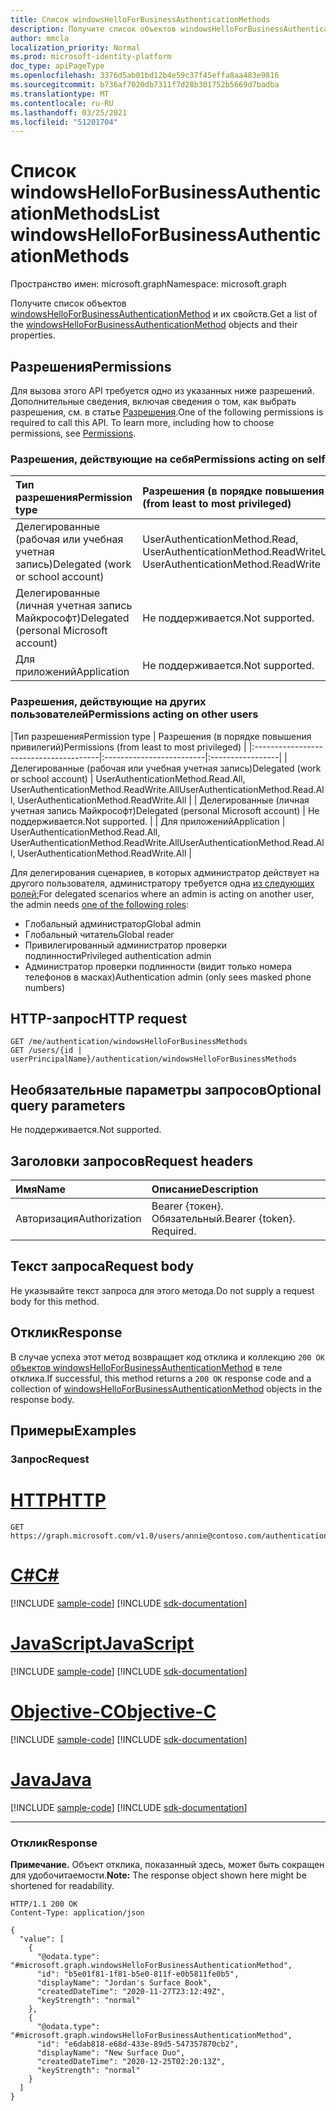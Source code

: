 ```yaml
---
title: Список windowsHelloForBusinessAuthenticationMethods
description: Получите список объектов windowsHelloForBusinessAuthenticationMethod и их свойств.
author: mmcla
localization_priority: Normal
ms.prod: microsoft-identity-platform
doc_type: apiPageType
ms.openlocfilehash: 3376d5ab01bd12b4e59c37f45effa8aa483e9816
ms.sourcegitcommit: b736af7020db7311f7d28b301752b5669d7badba
ms.translationtype: MT
ms.contentlocale: ru-RU
ms.lasthandoff: 03/25/2021
ms.locfileid: "51201704"
---
```

# <a name="list-windowshelloforbusinessauthenticationmethods"></a><span data-ttu-id="64c92-103">Список windowsHelloForBusinessAuthenticationMethods</span><span class="sxs-lookup"><span data-stu-id="64c92-103">List windowsHelloForBusinessAuthenticationMethods</span></span>
<span data-ttu-id="64c92-104">Пространство имен: microsoft.graph</span><span class="sxs-lookup"><span data-stu-id="64c92-104">Namespace: microsoft.graph</span></span>

<span data-ttu-id="64c92-105">Получите список объектов [windowsHelloForBusinessAuthenticationMethod](../resources/windowshelloforbusinessauthenticationmethod.md) и их свойств.</span><span class="sxs-lookup"><span data-stu-id="64c92-105">Get a list of the [windowsHelloForBusinessAuthenticationMethod](../resources/windowshelloforbusinessauthenticationmethod.md) objects and their properties.</span></span>

## <a name="permissions"></a><span data-ttu-id="64c92-106">Разрешения</span><span class="sxs-lookup"><span data-stu-id="64c92-106">Permissions</span></span>

<span data-ttu-id="64c92-p101">Для вызова этого API требуется одно из указанных ниже разрешений. Дополнительные сведения, включая сведения о том, как выбрать разрешения, см. в статье [Разрешения](/graph/permissions-reference).</span><span class="sxs-lookup"><span data-stu-id="64c92-p101">One of the following permissions is required to call this API. To learn more, including how to choose permissions, see [Permissions](/graph/permissions-reference).</span></span>

### <a name="permissions-acting-on-self"></a><span data-ttu-id="64c92-109">Разрешения, действующие на себя</span><span class="sxs-lookup"><span data-stu-id="64c92-109">Permissions acting on self</span></span>

|<span data-ttu-id="64c92-110">Тип разрешения</span><span class="sxs-lookup"><span data-stu-id="64c92-110">Permission type</span></span>      | <span data-ttu-id="64c92-111">Разрешения (в порядке повышения привилегий)</span><span class="sxs-lookup"><span data-stu-id="64c92-111">Permissions (from least to most privileged)</span></span>              |
|:---------------------------------------|:-------------------------|
| <span data-ttu-id="64c92-112">Делегированные (рабочая или учебная учетная запись)</span><span class="sxs-lookup"><span data-stu-id="64c92-112">Delegated (work or school account)</span></span>     | <span data-ttu-id="64c92-113">UserAuthenticationMethod.Read, UserAuthenticationMethod.ReadWrite</span><span class="sxs-lookup"><span data-stu-id="64c92-113">UserAuthenticationMethod.Read, UserAuthenticationMethod.ReadWrite</span></span> |
| <span data-ttu-id="64c92-114">Делегированные (личная учетная запись Майкрософт)</span><span class="sxs-lookup"><span data-stu-id="64c92-114">Delegated (personal Microsoft account)</span></span> | <span data-ttu-id="64c92-115">Не поддерживается.</span><span class="sxs-lookup"><span data-stu-id="64c92-115">Not supported.</span></span> |
| <span data-ttu-id="64c92-116">Для приложений</span><span class="sxs-lookup"><span data-stu-id="64c92-116">Application</span></span>                            | <span data-ttu-id="64c92-117">Не поддерживается.</span><span class="sxs-lookup"><span data-stu-id="64c92-117">Not supported.</span></span> |

### <a name="permissions-acting-on-other-users"></a><span data-ttu-id="64c92-118">Разрешения, действующие на других пользователей</span><span class="sxs-lookup"><span data-stu-id="64c92-118">Permissions acting on other users</span></span>

|<span data-ttu-id="64c92-119">Тип разрешения</span><span class="sxs-lookup"><span data-stu-id="64c92-119">Permission type</span></span>      | <span data-ttu-id="64c92-120">Разрешения (в порядке повышения привилегий)</span><span class="sxs-lookup"><span data-stu-id="64c92-120">Permissions (from least to most privileged)</span></span>              |
|:---------------------------------------|:-------------------------|:-----------------|
| <span data-ttu-id="64c92-121">Делегированные (рабочая или учебная учетная запись)</span><span class="sxs-lookup"><span data-stu-id="64c92-121">Delegated (work or school account)</span></span>     | <span data-ttu-id="64c92-122">UserAuthenticationMethod.Read.All, UserAuthenticationMethod.ReadWrite.All</span><span class="sxs-lookup"><span data-stu-id="64c92-122">UserAuthenticationMethod.Read.All, UserAuthenticationMethod.ReadWrite.All</span></span> |
| <span data-ttu-id="64c92-123">Делегированные (личная учетная запись Майкрософт)</span><span class="sxs-lookup"><span data-stu-id="64c92-123">Delegated (personal Microsoft account)</span></span> | <span data-ttu-id="64c92-124">Не поддерживается.</span><span class="sxs-lookup"><span data-stu-id="64c92-124">Not supported.</span></span> |
| <span data-ttu-id="64c92-125">Для приложений</span><span class="sxs-lookup"><span data-stu-id="64c92-125">Application</span></span>                            | <span data-ttu-id="64c92-126">UserAuthenticationMethod.Read.All, UserAuthenticationMethod.ReadWrite.All</span><span class="sxs-lookup"><span data-stu-id="64c92-126">UserAuthenticationMethod.Read.All, UserAuthenticationMethod.ReadWrite.All</span></span> |

<span data-ttu-id="64c92-127">Для делегирования сценариев, в которых администратор действует на другого пользователя, администратору требуется одна [из следующих ролей:](/azure/active-directory/users-groups-roles/directory-assign-admin-roles#available-roles)</span><span class="sxs-lookup"><span data-stu-id="64c92-127">For delegated scenarios where an admin is acting on another user, the admin needs [one of the following roles](/azure/active-directory/users-groups-roles/directory-assign-admin-roles#available-roles):</span></span>
* <span data-ttu-id="64c92-128">Глобальный администратор</span><span class="sxs-lookup"><span data-stu-id="64c92-128">Global admin</span></span>
* <span data-ttu-id="64c92-129">Глобальный читатель</span><span class="sxs-lookup"><span data-stu-id="64c92-129">Global reader</span></span>
* <span data-ttu-id="64c92-130">Привилегированный администратор проверки подлинности</span><span class="sxs-lookup"><span data-stu-id="64c92-130">Privileged authentication admin</span></span>
* <span data-ttu-id="64c92-131">Администратор проверки подлинности (видит только номера телефонов в масках)</span><span class="sxs-lookup"><span data-stu-id="64c92-131">Authentication admin (only sees masked phone numbers)</span></span>

## <a name="http-request"></a><span data-ttu-id="64c92-132">HTTP-запрос</span><span class="sxs-lookup"><span data-stu-id="64c92-132">HTTP request</span></span>

<!-- {
  "blockType": "ignored"
}
-->
``` http
GET /me/authentication/windowsHelloForBusinessMethods
GET /users/{id | userPrincipalName}/authentication/windowsHelloForBusinessMethods
```

## <a name="optional-query-parameters"></a><span data-ttu-id="64c92-133">Необязательные параметры запросов</span><span class="sxs-lookup"><span data-stu-id="64c92-133">Optional query parameters</span></span>

<span data-ttu-id="64c92-134">Не поддерживается.</span><span class="sxs-lookup"><span data-stu-id="64c92-134">Not supported.</span></span>

## <a name="request-headers"></a><span data-ttu-id="64c92-135">Заголовки запросов</span><span class="sxs-lookup"><span data-stu-id="64c92-135">Request headers</span></span>
|<span data-ttu-id="64c92-136">Имя</span><span class="sxs-lookup"><span data-stu-id="64c92-136">Name</span></span>|<span data-ttu-id="64c92-137">Описание</span><span class="sxs-lookup"><span data-stu-id="64c92-137">Description</span></span>|
|:---|:---|
|<span data-ttu-id="64c92-138">Авторизация</span><span class="sxs-lookup"><span data-stu-id="64c92-138">Authorization</span></span>|<span data-ttu-id="64c92-p102">Bearer {токен}. Обязательный.</span><span class="sxs-lookup"><span data-stu-id="64c92-p102">Bearer {token}. Required.</span></span>|

## <a name="request-body"></a><span data-ttu-id="64c92-141">Текст запроса</span><span class="sxs-lookup"><span data-stu-id="64c92-141">Request body</span></span>
<span data-ttu-id="64c92-142">Не указывайте текст запроса для этого метода.</span><span class="sxs-lookup"><span data-stu-id="64c92-142">Do not supply a request body for this method.</span></span>

## <a name="response"></a><span data-ttu-id="64c92-143">Отклик</span><span class="sxs-lookup"><span data-stu-id="64c92-143">Response</span></span>

<span data-ttu-id="64c92-144">В случае успеха этот метод возвращает код отклика и коллекцию `200 OK` [объектов windowsHelloForBusinessAuthenticationMethod](../resources/windowshelloforbusinessauthenticationmethod.md) в теле отклика.</span><span class="sxs-lookup"><span data-stu-id="64c92-144">If successful, this method returns a `200 OK` response code and a collection of [windowsHelloForBusinessAuthenticationMethod](../resources/windowshelloforbusinessauthenticationmethod.md) objects in the response body.</span></span>

## <a name="examples"></a><span data-ttu-id="64c92-145">Примеры</span><span class="sxs-lookup"><span data-stu-id="64c92-145">Examples</span></span>

### <a name="request"></a><span data-ttu-id="64c92-146">Запрос</span><span class="sxs-lookup"><span data-stu-id="64c92-146">Request</span></span>

# <a name="http"></a>[<span data-ttu-id="64c92-147">HTTP</span><span class="sxs-lookup"><span data-stu-id="64c92-147">HTTP</span></span>](#tab/http)
<!-- {
  "blockType": "request",
  "name": "list_windowshelloforbusinessauthenticationmethod"
}
-->
``` http
GET https://graph.microsoft.com/v1.0/users/annie@contoso.com/authentication/windowsHelloForBusinessMethods
```
# <a name="c"></a>[<span data-ttu-id="64c92-148">C#</span><span class="sxs-lookup"><span data-stu-id="64c92-148">C#</span></span>](#tab/csharp)
[!INCLUDE [sample-code](../includes/snippets/csharp/list-windowshelloforbusinessauthenticationmethod-csharp-snippets.md)]
[!INCLUDE [sdk-documentation](../includes/snippets/snippets-sdk-documentation-link.md)]

# <a name="javascript"></a>[<span data-ttu-id="64c92-149">JavaScript</span><span class="sxs-lookup"><span data-stu-id="64c92-149">JavaScript</span></span>](#tab/javascript)
[!INCLUDE [sample-code](../includes/snippets/javascript/list-windowshelloforbusinessauthenticationmethod-javascript-snippets.md)]
[!INCLUDE [sdk-documentation](../includes/snippets/snippets-sdk-documentation-link.md)]

# <a name="objective-c"></a>[<span data-ttu-id="64c92-150">Objective-C</span><span class="sxs-lookup"><span data-stu-id="64c92-150">Objective-C</span></span>](#tab/objc)
[!INCLUDE [sample-code](../includes/snippets/objc/list-windowshelloforbusinessauthenticationmethod-objc-snippets.md)]
[!INCLUDE [sdk-documentation](../includes/snippets/snippets-sdk-documentation-link.md)]

# <a name="java"></a>[<span data-ttu-id="64c92-151">Java</span><span class="sxs-lookup"><span data-stu-id="64c92-151">Java</span></span>](#tab/java)
[!INCLUDE [sample-code](../includes/snippets/java/list-windowshelloforbusinessauthenticationmethod-java-snippets.md)]
[!INCLUDE [sdk-documentation](../includes/snippets/snippets-sdk-documentation-link.md)]

---



### <a name="response"></a><span data-ttu-id="64c92-152">Отклик</span><span class="sxs-lookup"><span data-stu-id="64c92-152">Response</span></span>
<span data-ttu-id="64c92-153">**Примечание.** Объект отклика, показанный здесь, может быть сокращен для удобочитаемости.</span><span class="sxs-lookup"><span data-stu-id="64c92-153">**Note:** The response object shown here might be shortened for readability.</span></span>
<!-- {
  "blockType": "response",
  "truncated": true,
  "@odata.type": "Collection(microsoft.graph.windowsHelloForBusinessAuthenticationMethod)"
}
-->
``` http
HTTP/1.1 200 OK
Content-Type: application/json

{
  "value": [
    {
      "@odata.type": "#microsoft.graph.windowsHelloForBusinessAuthenticationMethod",
      "id": "b5e01f81-1f81-b5e0-811f-e0b5811fe0b5",
      "displayName": "Jordan's Surface Book",
      "createdDateTime": "2020-11-27T23:12:49Z",
      "keyStrength": "normal"
    },
    {
      "@odata.type": "#microsoft.graph.windowsHelloForBusinessAuthenticationMethod",
      "id": "e6dab818-e68d-433e-89d5-547357870cb2",
      "displayName": "New Surface Duo",
      "createdDateTime": "2020-12-25T02:20:13Z",
      "keyStrength": "normal"
    }
  ]
}
```

